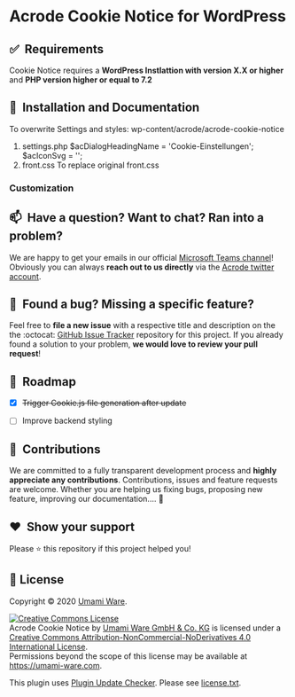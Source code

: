 # Acrode Cookie Notice for WordPress

## ✅&nbsp; Requirements
Cookie Notice requires a **WordPress Instlattion with version X.X or higher** and **PHP version higher or equal to 7.2**


## 🚀&nbsp; Installation and Documentation

To overwrite Settings and styles:
wp-content/acrode/acrode-cookie-notice
1. settings.php
  $acDialogHeadingName = 'Cookie-Einstellungen';
  $acIconSvg = '';
2. front.css
  To replace original front.css
  
### Customization



## 📫&nbsp; Have a question? Want to chat? Ran into a problem?

We are happy to get your emails in our official [Microsoft Teams channel](mailto:fc8035ad.acrode.com@de.teams.ms)! Obviously you can always **reach out to us directly** via the [Acrode twitter account](https://twitter.com/Acrode_UW).


## 🐞&nbsp; Found a bug? Missing a specific feature?

Feel free to **file a new issue** with a respective title and description on the the :octocat: [GitHub Issue Tracker](https://github.com/umami-ware/cookie-notice/issues) repository for this project. If you already found a solution to your problem, **we would love to review your pull request**!


## 💎&nbsp; Roadmap
- [x] ~~Trigger Cookie.js file generation after update~~
- [ ] Improve backend styling


## 🤝&nbsp; Contributions

We are committed to a fully transparent development process and **highly appreciate any contributions**. Contributions, issues and feature requests are welcome. Whether you are helping us fixing bugs, proposing new feature, improving our documentation.... 🎉


## ❤️&nbsp; Show your support

Please ⭐️ this repository if this project helped you!


## 📝 License

Copyright © 2020 [Umami Ware](https://github.com/umami-ware).<br />

<a rel="license" href="http://creativecommons.org/licenses/by-nc-nd/4.0/"><img alt="Creative Commons License" style="border-width:0" src="https://i.creativecommons.org/l/by-nc-nd/4.0/88x31.png" /></a><br /><span xmlns:dct="http://purl.org/dc/terms/" property="dct:title">Acrode Cookie Notice</span> by <a xmlns:cc="http://creativecommons.org/ns#" href="https://github.com/umami-ware/acrode-cookie-notice" property="cc:attributionName" rel="cc:attributionURL">Umami Ware GmbH & Co. KG</a> is licensed under a <a rel="license" href="http://creativecommons.org/licenses/by-nc-nd/4.0/">Creative Commons Attribution-NonCommercial-NoDerivatives 4.0 International License</a>.<br />Permissions beyond the scope of this license may be available at <a xmlns:cc="http://creativecommons.org/ns#" href="https://umami-ware.com" rel="cc:morePermissions">https://umami-ware.com</a>.

This plugin uses [Plugin Update Checker](https://github.com/YahnisElsts/plugin-update-checker/). Please see [license.txt](https://github.com/YahnisElsts/plugin-update-checker/blob/master/license.txt).
